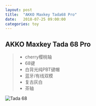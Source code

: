 ```yaml
---
layout: post
title:  "AKKO Maxkey Tada68 Pro"
date:   2018-07-25 09:00:00
categories: toy
---
```


## AKKO Maxkey Tada 68 Pro 
> - cherry樱桃轴 
> - 68键
> - 白背光纯PBT键帽 
> - 蓝牙/有线双模 
> - 复古灰白 
> - 茶轴

![Tada 68](https://i.imgur.com/FAJ6JtW.jpg)
